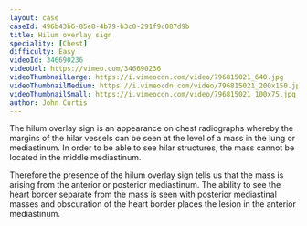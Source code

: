 ```yaml
---
layout: case
caseId: 496b43b6-85e8-4b79-b3c8-291f9c087d9b
title: Hilum overlay sign
speciality: [Chest]
difficulty: Easy
videoId: 346690236
videoUrl: https://vimeo.com/346690236
videoThumbnailLarge: https://i.vimeocdn.com/video/796815021_640.jpg
videoThumbnailMedium: https://i.vimeocdn.com/video/796815021_200x150.jpg
videoThumbnailSmall: https://i.vimeocdn.com/video/796815021_100x75.jpg
author: John Curtis
---
```


The hilum overlay sign is an appearance on chest radiographs whereby the margins of the hilar vessels can be seen at the level of a mass in the lung or mediastinum. In order to be able to see hilar structures, the mass cannot be located in the middle mediastinum.

Therefore the presence of the hilum overlay sign tells us  that the mass is arising from the anterior or posterior mediastinum. The ability to see the heart border separate from the mass is seen with posterior mediastinal masses and obscuration of the heart border places the lesion in the anterior mediastinum.